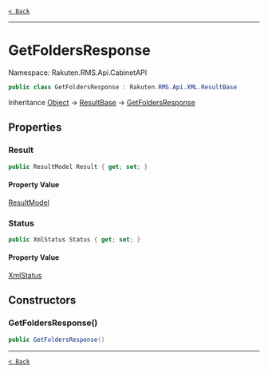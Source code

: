 [`< Back`](./)

---

# GetFoldersResponse

Namespace: Rakuten.RMS.Api.CabinetAPI

```csharp
public class GetFoldersResponse : Rakuten.RMS.Api.XML.ResultBase
```

Inheritance [Object](https://docs.microsoft.com/en-us/dotnet/api/system.object) → [ResultBase](./rakuten.rms.api.xml.resultbase) → [GetFoldersResponse](./rakuten.rms.api.cabinetapi.getfoldersresponse)

## Properties

### **Result**

```csharp
public ResultModel Result { get; set; }
```

#### Property Value

[ResultModel](./rakuten.rms.api.cabinetapi.getfoldersresponse.resultmodel)<br>

### **Status**

```csharp
public XmlStatus Status { get; set; }
```

#### Property Value

[XmlStatus](./rakuten.rms.api.xml.xmlstatus)<br>

## Constructors

### **GetFoldersResponse()**

```csharp
public GetFoldersResponse()
```

---

[`< Back`](./)
